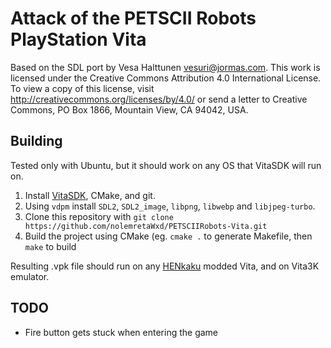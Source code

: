 # Attack of the PETSCII Robots PlayStation Vita
Based on the SDL port by Vesa Halttunen <vesuri@jormas.com>.
This work is licensed under the Creative Commons Attribution 4.0 International License. To view a copy of this license, visit http://creativecommons.org/licenses/by/4.0/ or send a letter to Creative Commons, PO Box 1866, Mountain View, CA 94042, USA.

## Building
Tested only with Ubuntu, but it should work on any OS that VitaSDK will run on.
1. Install [VitaSDK](https://vitasdk.org/), CMake, and git. 
2. Using `vdpm` install `SDL2`, `SDL2_image`, `libpng`, `libwebp` and `libjpeg-turbo`.
3. Clone this repository with `git clone https://github.com/nolemretaWxd/PETSCIIRobots-Vita.git`
4. Build the project using CMake (eg. `cmake .` to generate Makefile, then `make` to build

Resulting .vpk file should run on any [HENkaku](https://henkaku.xyz/) modded Vita, and on Vita3K emulator.

## TODO
- Fire button gets stuck when entering the game
